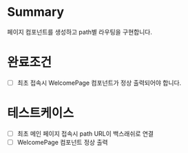 # Summary
페이지 컴포넌트를 생성하고 path별 라우팅을 구현합니다.

# 완료조건
- [ ] 최초 접속시  WelcomePage 컴포넌트가 정상 출력되어야 합니다.

# 테스트케이스
- [ ] 최초 메인 페이지 접속시 path URL이 백스래쉬로 연결
- [ ] WelcomePage 컴포넌트 정상 출력